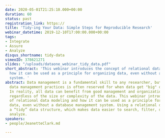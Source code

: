 ```yaml
---
date: 2020-05-01T21:25:10.000+00:00
duration: 60
status: past
registration_link: https://
title: 'Tidy-ing Your Data: Simple Steps for Reproducible Research'
webinar_datetime: 2019-12-10T17:00:00.000+00:00
tags:
- Integrate
- Assure
- Analyze
disqus_shortname: tidy-data
vimeoID: 378621271
slides: "/uploads/dataone_webinar_tidy_data.pdf"
short_abstract: 'This webinar introduces the concept of relational data modeling and
  how it can be used as a principle for organizing data, even without a database management
  system. '
abstract: Data management is a fundamental skill to any researcher, but implementing
  data management practices is often reserved for when data get "big" or "complex."
  In reality, all data can benefit from good management and organization practices,
  regardless of the size or complexity of the data. This webinar introduces the concept
  of relational data modeling and how it can be used as a principle for organizing
  data, even without a database management system. Using a relational data model creates
  a “tidy” data structure, which makes data easier to search, filter, document, and
  analyze.
speakers:
- people/JeanetteClark.md

---
```


